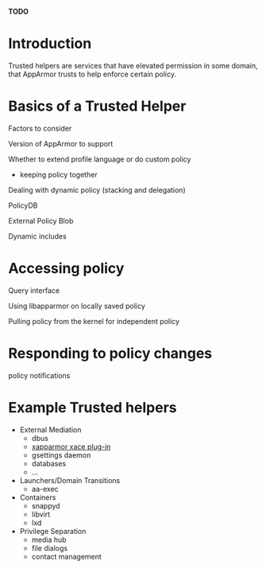 **TODO**

# Introduction
Trusted helpers are services that have elevated permission in some
domain, that AppArmor trusts to help enforce certain policy.


# Basics of a Trusted Helper

Factors to consider

Version of AppArmor to support

Whether to extend profile language or do custom policy
- keeping policy together 

Dealing with dynamic policy (stacking and delegation)

PolicyDB

External Policy Blob

Dynamic includes


# Accessing policy

Query interface

Using libapparmor on locally saved policy

Pulling policy from the kernel for independent policy



# Responding to policy changes

policy notifications


# Example Trusted helpers

* External Mediation
  -   dbus
  -   [xapparmor xace plug-in](AppArmorXace)
  -   gsettings daemon
  -   databases
  -   ...
* Launchers/Domain Transitions
  -   aa-exec
* Containers
  -   snappyd
  -   libvirt
  -   lxd
* Privilege Separation
  -   media hub
  -   file dialogs
  -   contact management

